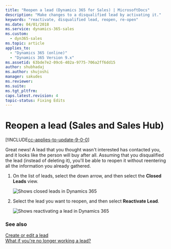 ```yaml
---
title: "Reopen a lead (Dynamics 365 for Sales) | MicrosoftDocs"
description: "Make changes to a disqualified lead by activating it."
keywords: "reactivate, disqualified lead, reopen, re-open"
ms.date: 04/01/2018
ms.service: dynamics-365-sales
ms.custom:
  - dyn365-sales
ms.topic: article
applies_to:
  - "Dynamics 365 (online)"
  - "Dynamics 365 Version 9.x"
ms.assetid: 63bde7e2-09c6-402a-9775-706a2ff6dd15
author: shubhadaj
ms.author: shujoshi
manager: sakudes
ms.reviewer: 
ms.suite: 
ms.tgt_pltfrm: 
caps.latest.revision: 4
topic-status: Fixing Edits
---
```


# Reopen a lead (Sales and Sales Hub)

[!INCLUDE[cc-applies-to-update-9-0-0](../includes/cc_applies_to_update_9_0_0.md)]

Great news! A lead that you thought wasn't interested has contacted you, and it looks like the person will buy after all. Assuming that you disqualified the lead (instead of deleting it), you'll be able to reopen it without reentering all the information you already gathered.  
  
1.  On the list of leads, select the down arrow, and then select the **Closed Leads** view.  
  
    ![Shows closed leads in Dynamics 365](../sales-enterprise/media/close-sales-lead.png "Shows closed leads in Dynamics 365")  
  
2.  Select the lead you want to reopen, and then select **Reactivate Lead**.  
  
    ![Shows reactivating a lead in Dynamics 365](../sales-enterprise/media/sales-lead-reactivate.png "Shows reactivating a lead in Dynamics 365")  
  
### See also  
 [Create or edit a lead](../sales-enterprise/create-edit-lead-sales.md)   
 [What if you're no longer working a lead?](../sales-enterprise/no-longer-working-lead-sales.md)
